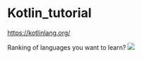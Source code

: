 
# Kotlin_tutorial

https://kotlinlang.org/


Ranking of languages you want to learn?
 <img src='https://f1.codingworldnews.com/2019/03/kuyd1ff9ji.png'>

